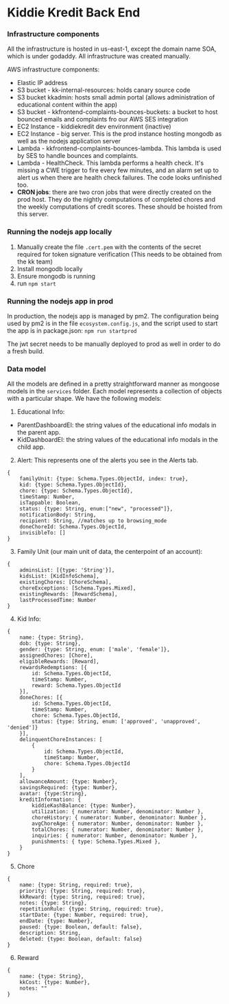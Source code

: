 # Kiddie Kredit Back End

### Infrastructure components

All the infrastructure is hosted in us-east-1, except the domain name SOA, which is under godaddy. All infrastructure was created manually.

AWS infrastructure components:  
* Elastic IP address
* S3 bucket - kk-internal-resources: holds canary source code
* S3 bucket kkadmin: hosts small admin portal (allows administration of educational content within the app)
* S3 bucket - kkfrontend-complaints-bounces-buckets: a bucket to host bounced emails and complaints fro our AWS SES integration
* EC2 Instance - kiddiekredit dev environment (inactive)
* EC2 Instance - big server. This is the prod instance hosting mongodb as well as the nodejs application server
* Lambda - kkfrontend-complaints-bounces-lambda. This lambda is used by SES to handle bounces and complaints.
* Lambda - HealthCheck. This lambda performs a health check. It's missing a CWE trigger to fire every few minutes, and an alarm set up to alert us when there are health check failures. The code looks unfinished too.
* **CRON jobs**: there are two cron jobs that were directly created on the prod host. They do the nightly computations of completed chores and the weekly computations of credit scores. These should be hoisted from this server.

### Running the nodejs app locally
1. Manually create the file `.cert.pem` with the contents of the secret required for token signature verification (This needs to be obtained from the kk team)
2. Install mongodb locally
3. Ensure mongodb is running
4. run `npm start`

### Running the nodejs app in prod

In production, the nodejs app is managed by pm2. The configuration being used by pm2 is in the file `ecosystem.config.js`, and the script used to start the app is in package.json: `npm run startprod`

The jwt secret needs to be manually deployed to prod as well in order to do a fresh build. 

### Data model

All the models are defined in a pretty straightforward manner as mongoose models in the `services` folder. Each model represents a collection of objects with a particular shape. We have the following models:

1. Educational Info:
  * ParentDashboardEI: the string values of the educational info modals in the parent app.
  * KidDashboardEI: the string values of the educational info modals in the child app.
2. Alert: This represents one of the alerts you see in the Alerts tab.
  ```
  {
      familyUnit: {type: Schema.Types.ObjectId, index: true},
      kid: {type: Schema.Types.ObjectId},
      chore: {type: Schema.Types.ObjectId},
      timeStamp: Number,
      isTappable: Boolean,
      status: {type: String, enum:["new", "processed"]},
      notificationBody: String,
      recipient: String, //matches up to browsing_mode
      doneChoreId: Schema.Types.ObjectId,
      invisibleTo: []
  }
  ```
3. Family Unit (our main unit of data, the centerpoint of an account):
```
{
    adminsList: [{type: 'String'}],
    kidsList: [KidInfoSchema],
    existingChores: [ChoreSchema],
    choreExceptions: [Schema.Types.Mixed],
    existingRewards: [RewardSchema],
    lastProcessedTime: Number
}
```
4. Kid Info:
```
{
    name: {type: String},
    dob: {type: String},
    gender: {type: String, enum: ['male', 'female']},
    assignedChores: [Chore],
    eligibleRewards: [Reward],
    rewardsRedemptions: [{
        id: Schema.Types.ObjectId,
        timeStamp: Number,
        reward: Schema.Types.ObjectId
    }],
    doneChores: [{
        id: Schema.Types.ObjectId,
        timeStamp: Number,
        chore: Schema.Types.ObjectId,
        status: {type: String, enum: ['approved', 'unapproved', 'denied']}
    }],
    delinquentChoreInstances: [
        {
            id: Schema.Types.ObjectId,
            timeStamp: Number,
            chore: Schema.Types.ObjectId
        }
    ],
    allowanceAmount: {type: Number},
    savingsRequired: {type: Number},
    avatar: {type:String},
    kreditInformation: {
        kiddieKashBalance: {type: Number},
        utilization: { numerator: Number, denominator: Number },
        choreHistory: { numerator: Number, denominator: Number },
        avgChoreAge: { numerator: Number, denominator: Number },
        totalChores: { numerator: Number, denominator: Number },
        inquiries: { numerator: Number, denominator: Number },
        punishments: { type: Schema.Types.Mixed },
    }
}
```
5. Chore
```
{
    name: {type: String, required: true},
    priority: {type: String, required: true},
    kkReward: {type: String, required: true},
    notes: {type: String},
    repetitionRule: {type: String, required: true},
    startDate: {type: Number, required: true},
    endDate: {type: Number},
    paused: {type: Boolean, default: false},
    description: String,
    deleted: {type: Boolean, default: false}
}
```
6. Reward
```
{
    name: {type: String},
    kkCost: {type: Number},
    notes: ""
}
```

